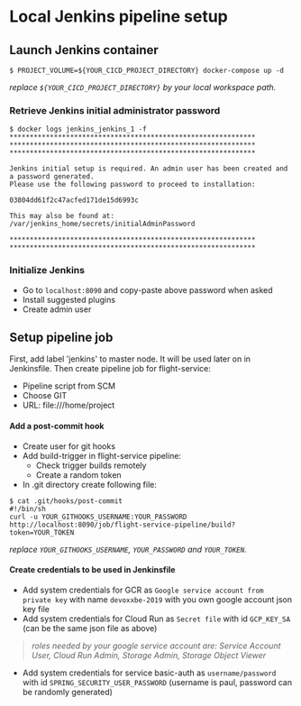 # Local Jenkins pipeline setup

## Launch Jenkins container

```
$ PROJECT_VOLUME=${YOUR_CICD_PROJECT_DIRECTORY} docker-compose up -d
```

_replace `${YOUR_CICD_PROJECT_DIRECTORY}` by your local workspace path._

### Retrieve Jenkins initial administrator password

```
$ docker logs jenkins_jenkins_1 -f
*************************************************************
*************************************************************
*************************************************************

Jenkins initial setup is required. An admin user has been created and a password generated.
Please use the following password to proceed to installation:

03804dd61f2c47acfed171de15d6993c

This may also be found at: /var/jenkins_home/secrets/initialAdminPassword

*************************************************************
*************************************************************
```

### Initialize Jenkins

* Go to `localhost:8090` and copy-paste above password when asked
* Install suggested plugins
* Create  admin user

## Setup pipeline job

First, add label 'jenkins' to master node. It will be used later on in Jenkinsfile. 
Then create pipeline job for flight-service:
* Pipeline script from SCM
* Choose GIT
* URL: file:///home/project

#### Add a post-commit hook

* Create user for git hooks
* Add build-trigger in flight-service pipeline: 
  * Check trigger builds remotely
  * Create a random token
* In .git directory create following file:
```
$ cat .git/hooks/post-commit 
#!/bin/sh
curl -u YOUR_GITHOOKS_USERNAME:YOUR_PASSWORD http://localhost:8090/job/flight-service-pipeline/build?token=YOUR_TOKEN     
```

_replace `YOUR_GITHOOKS_USERNAME`, `YOUR_PASSWORD` and `YOUR_TOKEN`._

#### Create credentials to be used in Jenkinsfile

* Add system credentials for GCR as `Google service account from private key` with name `devoxxbe-2019` with you own google account json key file
* Add system credentials for Cloud Run as `Secret file` with id `GCP_KEY_SA` (can be the same json file as above)
> _roles needed by your google service account are:  Service Account User, Cloud Run Admin, Storage Admin, Storage Object Viewer_
* Add system credentials for service basic-auth as `username/password` with id `SPRING_SECURITY_USER_PASSWORD` (username is paul, password can be randomly generated)



